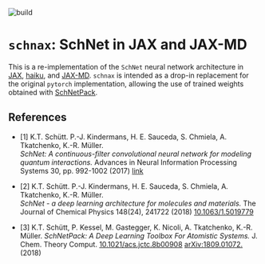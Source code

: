 ![build](https://github.com/fabiannagel/schnax/actions/workflows/travis.yml/badge.svg)

# `schnax`: SchNet in JAX and JAX-MD
This is a re-implementation of the `SchNet` neural network architecture in [JAX](https://github.com/google/jax), [haiku](https://github.com/deepmind/dm-haiku), and [JAX-MD](https://github.com/google/jax-md).
`schnax` is intended as a drop-in replacement for the original `pytorch` implementation, allowing the use of trained weights obtained with [SchNetPack](https://github.com/atomistic-machine-learning/schnetpack).


## References
* [1] K.T. Schütt. P.-J. Kindermans, H. E. Sauceda, S. Chmiela, A. Tkatchenko, K.-R. Müller.  
*SchNet: A continuous-filter convolutional neural network for modeling quantum interactions.*
Advances in Neural Information Processing Systems 30, pp. 992-1002 (2017) [link](http://papers.nips.cc/paper/6700-schnet-a-continuous-filter-convolutional-neural-network-for-modeling-quantum-interactions)

* [2] K.T. Schütt. P.-J. Kindermans, H. E. Sauceda, S. Chmiela, A. Tkatchenko, K.-R. Müller.  
*SchNet - a deep learning architecture for molecules and materials.* 
The Journal of Chemical Physics 148(24), 241722 (2018) [10.1063/1.5019779](https://doi.org/10.1063/1.5019779)

* [3] K.T. Schütt, P. Kessel, M. Gastegger, K. Nicoli, A. Tkatchenko, K.-R. Müller. *SchNetPack: A Deep Learning Toolbox For Atomistic Systems.* J. Chem. Theory Comput. [10.1021/acs.jctc.8b00908](https://doi.org/10.1021/acs.jctc.8b00908) [arXiv:1809.01072.](https://arxiv.org/abs/1809.01072v1) (2018)
